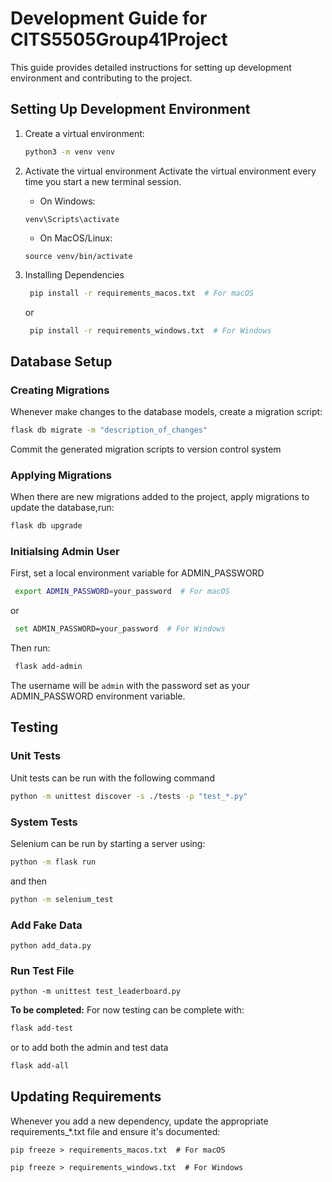 # Development Guide for CITS5505Group41Project

This guide provides detailed instructions for setting up development environment and contributing to the project.

## Setting Up Development Environment

1. Create a virtual environment:
   ```sh
   python3 -m venv venv
   ```
2. Activate the virtual environment
   Activate the virtual environment every time you start a new terminal session.

   - On Windows:

   ```
   venv\Scripts\activate
   ```

   - On MacOS/Linux:

   ```
   source venv/bin/activate
   ```

3. Installing Dependencies
   ```sh
    pip install -r requirements_macos.txt  # For macOS
   ```
     or
   ```sh
    pip install -r requirements_windows.txt  # For Windows
   ```

## Database Setup

### Creating Migrations
   
   Whenever make changes to the database models, create a migration script:
   ```sh
   flask db migrate -m "description_of_changes"
   ```
   Commit the generated migration scripts to version control system
### Applying Migrations
   When there are new migrations added to the project, apply migrations to update the database,run:
   ```sh
   flask db upgrade
   ```

### Initialsing Admin User

   First, set a local environment variable for ADMIN_PASSWORD
   ```sh
    export ADMIN_PASSWORD=your_password  # For macOS
   ```
   or
   ```sh
    set ADMIN_PASSWORD=your_password  # For Windows
   ```

   Then run:
   ```sh
    flask add-admin
   ```

   The username will be `admin` with the password set as your ADMIN_PASSWORD environment variable.

## Testing

### Unit Tests

Unit tests can be run with the following command

```sh
python -m unittest discover -s ./tests -p "test_*.py"
```

### System Tests

Selenium can be run by starting a server using:

```sh
python -m flask run
```

and then

```sh
python -m selenium_test
```

### Add Fake Data

```
python add_data.py
```

### Run Test File

```
python -m unittest test_leaderboard.py
```


   **To be completed:**
   For now testing can be complete with: 
   ```sh
   flask add-test
   ```
   or to add both the admin and test data
   ```sh
   flask add-all
   ```

## Updating Requirements
Whenever you add a new dependency, update the appropriate requirements\_\*.txt file and ensure it's documented:
```
pip freeze > requirements_macos.txt  # For macOS
```
```
pip freeze > requirements_windows.txt  # For Windows
```
